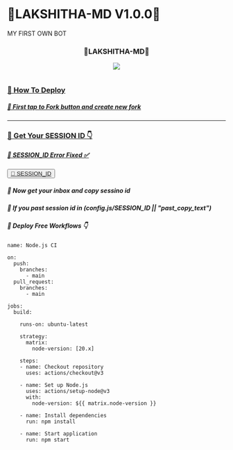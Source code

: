 # 🍁LAKSHITHA-MD V1.0.0🌴
MY FIRST OWN BOT
<div align="center">
	<h3>🍁LAKSHITHA-MD🍁</h3>
<img src="https://i.ibb.co/G08q1Pp/kakashi-cyberpunk-ninja-hd-wallpaper-uhdpaper-com-319-2-b.jpg">
</div>

 <p align="center">
  <a href="#"><img src="http://readme-typing-svg.herokuapp.com?color=ff0000&center=true&vCenter=true&multiline=false&lines=`LAKSHITHA-ISHARA-MD`" alt="">

<h3>🍁 How To Deploy </h3>

<h5>🍁 First tap to Fork button and create new fork</h5>

<hr>
	
<h3>🍁 Get Your SESSION ID 👇</h3> 
<h5>🍁 SESSION_ID Error Fixed ✅</h5>
	
<button><tr><a href="https://pair-web-public.koyeb.app/">🌸 SESSION_ID</a></tr></button>

<h5>🍁 Now get your inbox and copy sessino id</h5>
<h5>🍁 If you past session id in (config.js/SESSION_ID || "past_copy_text")</h5>


<h5>🍁 Deploy Free Workflows 👇</h5>

```
name: Node.js CI

on:
  push:
    branches:
      - main
  pull_request:
    branches:
      - main

jobs:
  build:

    runs-on: ubuntu-latest

    strategy:
      matrix:
        node-version: [20.x]

    steps:
    - name: Checkout repository
      uses: actions/checkout@v3

    - name: Set up Node.js
      uses: actions/setup-node@v3
      with:
        node-version: ${{ matrix.node-version }}

    - name: Install dependencies
      run: npm install

    - name: Start application
      run: npm start
```


<div align="center">

